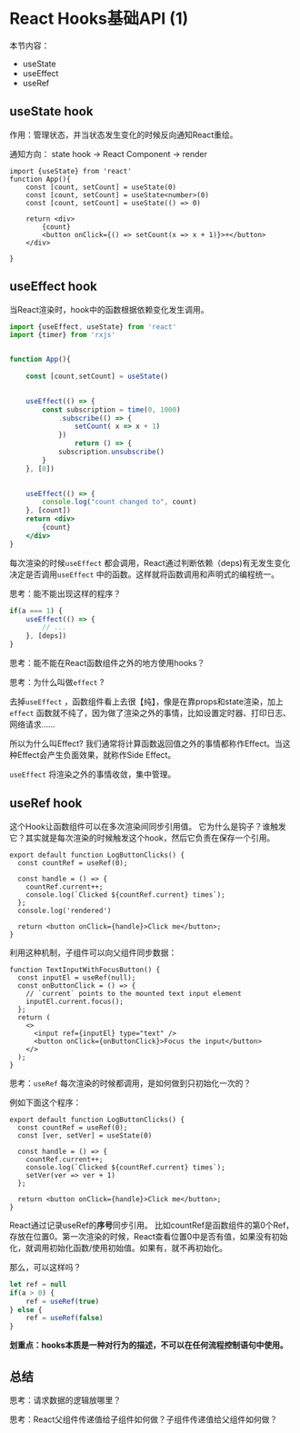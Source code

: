 # React Hooks基础API (1)



本节内容：

- useState
- useEffect
- useRef



## useState hook

作用：管理状态，并当状态发生变化的时候反向通知React重绘。

通知方向： state hook  ->  React Component -> render

```tsx
import {useState} from 'react'
function App(){
    const [count, setCount] = useState(0)
    const [count, setCount] = useState<number>(0)
    const [count, setCount] = useState(() => 0)
    
    return <div>
        {count}
        <button onClick={() => setCount(x => x + 1)}>+</button>
    </div>
    
}
```

## useEffect hook

当React渲染时，hook中的函数根据依赖变化发生调用。

```jsx
import {useEffect, useState} from 'react'
import {timer} from 'rxjs'


function App(){
    
    const [count,setCount] = useState()
    

    useEffect(() => {
        const subscription = time(0, 1000)
        	.subscribe(() => {
                setCount( x => x + 1)
            })
				return () => {
            subscription.unsubscribe()            
        }
    }, [0])

    
    useEffect(() => {
        console.log("count changed to", count)
    }, [count])
    return <div>
        {count}
    </div>
}
```

每次渲染的时候`useEffect` 都会调用，React通过判断依赖（deps)有无发生变化决定是否调用`useEffect` 中的函数。这样就将函数调用和声明式的编程统一。

思考：能不能出现这样的程序？

```jsx
if(a === 1) {
    useEffect(() => {
        // ...
    }, [deps])
}


```

思考：能不能在React函数组件之外的地方使用hooks？

思考：为什么叫做`effect` ?

去掉`useEffect` ，函数组件看上去很【纯】，像是在靠props和state渲染，加上`effect` 函数就不纯了，因为做了渲染之外的事情，比如设置定时器、打印日志、网络请求……

所以为什么叫Effect? 我们通常将计算函数返回值之外的事情都称作Effect。当这种Effect会产生负面效果，就称作Side Effect。

`useEffect` 将渲染之外的事情收敛，集中管理。



## useRef hook

这个Hook让函数组件可以在多次渲染间同步引用值。 它为什么是钩子？谁触发它？其实就是每次渲染的时候触发这个hook，然后它负责在保存一个引用。

```tsx
export default function LogButtonClicks() {
  const countRef = useRef(0);  

  const handle = () => {
    countRef.current++;
    console.log(`Clicked ${countRef.current} times`);
  };
  console.log('rendered')

  return <button onClick={handle}>Click me</button>;
}

```



利用这种机制，子组件可以向父组件同步数据：

```tsx
function TextInputWithFocusButton() {
  const inputEl = useRef(null);
  const onButtonClick = () => {
    // `current` points to the mounted text input element
    inputEl.current.focus();
  };
  return (
    <>
      <input ref={inputEl} type="text" />
      <button onClick={onButtonClick}>Focus the input</button>
    </>
  );
}
```



思考：`useRef` 每次渲染的时候都调用，是如何做到只初始化一次的？

例如下面这个程序：

```tsx
export default function LogButtonClicks() {
  const countRef = useRef(0);   
  const [ver, setVer] = useState(0)

  const handle = () => {
    countRef.current++;
    console.log(`Clicked ${countRef.current} times`);
    setVer(ver => ver + 1)
  };  

  return <button onClick={handle}>Click me</button>;
}

```

React通过记录useRef的**序号**同步引用。 比如countRef是函数组件的第0个Ref，存放在位置0。第一次渲染的时候，React查看位置0中是否有值，如果没有初始化，就调用初始化函数/使用初始值。如果有，就不再初始化。

那么，可以这样吗？

```jsx
let ref = null
if(a > 0) {
    ref = useRef(true)
} else {
    ref = useRef(false)
}
```

 **划重点：hooks本质是一种对行为的描述，不可以在任何流程控制语句中使用。**



## 总结



思考：请求数据的逻辑放哪里？

思考：React父组件传递值给子组件如何做？子组件传递值给父组件如何做？